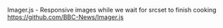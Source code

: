 
Imager.js - Responsive images while we wait for srcset to finish cooking
https://github.com/BBC-News/Imager.js